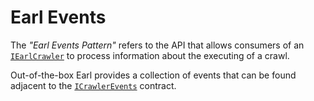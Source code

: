 ﻿# Earl Events

The *"Earl Events Pattern"* refers to the API that allows consumers of an [`IEarlCrawler`](https://github.com/Cryptoc1/earl/blob/develop/src/Crawler/Abstractions/IEarlCrawler.cs) to process information about the executing of a crawl.

Out-of-the-box Earl provides a collection of events that can be found adjacent to the [`ICrawlerEvents`](https://github.com/Cryptoc1/earl/blob/develop/src/Crawler/Abstractions/Events/ICrawlerEvents.cs#L18) contract.